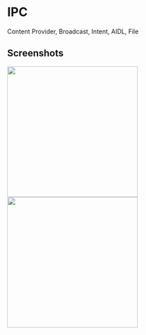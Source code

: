 # IPC
Content Provider, Broadcast, Intent, AIDL, File

## Screenshots

<img src="https://github.com/user-attachments/assets/b925e71e-9ad1-4696-bb74-82a88f2c76a6" alt="" width="300"/>

<img src="https://github.com/user-attachments/assets/715a5f18-ce6f-40cc-b186-8773c09655c0" alt="" width="300"/>
